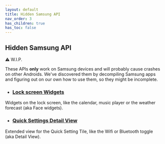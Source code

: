 ```yaml
---
layout: default
title: Hidden Samsung API
nav_order: 3
has_children: true
has_toc: false
---
```


## Hidden Samsung API

:warning: W.I.P.

These APIs **only** work on Samsung devices and will probably cause crashes on other Androids. We've discovered them by decompiling Samsung apps and figuring out on our own how to use them, so they might be incomplete.

- ### [Lock screen Widgets](lock_screen_widgets.md)
Widgets on the lock screen, like the calendar, music player or the weather forecast (aka Face widgets).

- ### [Quick Settings Detail View](qs_detail_view.md)
Extended view for the Quick Setting Tile, like the Wifi or Bluetooth toggle (aka Detail View).
